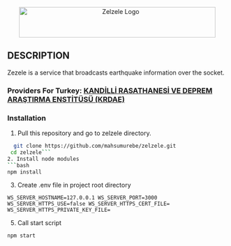 <p align="center">
  <a href="https://www.mahsumurebe.com/zelzele" target="blank"><img src="https://cdn.mahsumurebe.com/projects/zelzele/logo.svg" width="450" HEIGHT="70" alt="Zelzele Logo" /></a>
</p>
  
## DESCRIPTION    
 Zezele is a service that broadcasts earthquake information over the socket.    
    
### Providers For Turkey: [KANDİLLİ RASATHANESİ VE DEPREM ARAŞTIRMA ENSTİTÜSÜ (KRDAE)](http://www.koeri.boun.edu.tr/scripts/lst4.asp)    
    
### Installation   
 1. Pull this repository and go to zelzele directory.  
  
```bash    
  git clone https://github.com/mahsumurebe/zelzele.git  
 cd zelzele```  
2. Install node modules  
```bash  
npm install  
```  
3. Create .env file in project root directory  
```dotenv  
WS_SERVER_HOSTNAME=127.0.0.1 WS_SERVER_PORT=3000 WS_SERVER_HTTPS_USE=false WS_SERVER_HTTPS_CERT_FILE= WS_SERVER_HTTPS_PRIVATE_KEY_FILE=  
```  
5. Call start script  
```bash  
npm start  
```